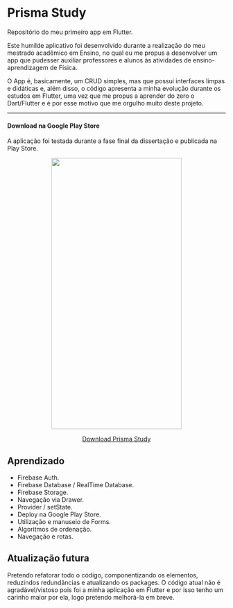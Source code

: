 # Prisma Study
Repositório do meu primeiro app em Flutter.

Este humilde aplicativo foi desenvolvido durante a realização do meu mestrado acadêmico em Ensino, no qual eu me propus a desenvolver um app que pudesser auxiliar professores e alunos às atividades de ensino-aprendizagem de Física.

O App é, basicamente, um CRUD simples, mas que possui interfaces limpas e didáticas e, além disso, o código apresenta a minha evolução durante os estudos em Flutter, uma vez que me propus a aprender do zero o Dart/Flutter e é por esse motivo que me orgulho muito deste projeto. 

***
#### Download na Google Play Store
A aplicação foi testada durante a fase final da dissertação e publicada na Play Store.

 <p align="center">
 <img  width="300" height="625" src="assets/to_readme/presentation.gif">
 <p/>

<p align="center">
  <a href="https://play.google.com/store/apps/details?id=br.com.adelmoaquino.prisma_study">Download Prisma Study</a>
</p>



## Aprendizado
* Firebase Auth.
* Firebase Database / RealTime Database.
* Firebase Storage.
* Navegação via Drawer.
* Provider / setState.
* Deploy na Google Play Store.
* Utilização e manuseio de Forms.
* Algoritmos de ordenação.
* Navegação e rotas.

## Atualização futura

Pretendo refatorar todo o código, componentizando os elementos, reduzindos redundâncias e atualizando os packages. O código atual não é agradável/vistoso pois foi a minha aplicação em Flutter e por isso tenho um carinho maior por ela, logo pretendo melhorá-la em breve.
